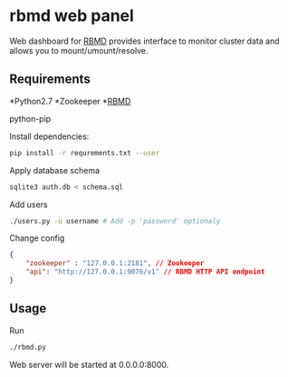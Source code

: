 # rbmd web panel

Web dashboard for [RBMD](https://github.com/Difrex/rbmd)
provides interface to monitor cluster data and allows you to mount/umount/resolve.

## Requirements
*Python2.7
*Zookeeper
*[RBMD](https://github.com/Difrex/rbmd)

python-pip

Install dependencies:
```sh
pip install -r requrements.txt --user
```

Apply database schema
```sh
sqlite3 auth.db < schema.sql
```

Add users
```sh
./users.py -u username # Add -p 'password' optionaly
```

Change config
```json
{
    "zookeeper" : "127.0.0.1:2181", // Zookeeper
    "api": "http://127.0.0.1:9076/v1" // RBMD HTTP API endpoint
}
```

## Usage

Run
```sh
./rbmd.py
```

Web server will be started at 0.0.0.0:8000.
